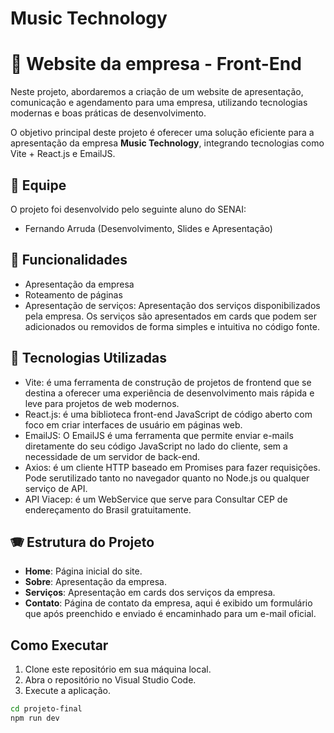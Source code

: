 <h1>Music Technology</h1>

# 🎼 Website da empresa - Front-End

Neste projeto, abordaremos a criação de um website de apresentação, comunicação e agendamento para uma empresa, utilizando tecnologias modernas e boas práticas de desenvolvimento.

O objetivo principal deste projeto é oferecer uma solução eficiente para a apresentação da empresa <b>Music Technology</b>, integrando tecnologias como Vite + React.js e EmailJS.

## 🎸 Equipe

O projeto foi desenvolvido pelo seguinte aluno do SENAI:

- Fernando Arruda (Desenvolvimento, Slides e Apresentação)

## 🥁 Funcionalidades

- Apresentação da empresa
- Roteamento de páginas
- Apresentação de serviços: Apresentação dos serviços disponibilizados pela empresa. Os serviços são apresentados em cards que podem ser adicionados ou removidos de forma simples e intuitiva no código fonte.



## 🎻 Tecnologias Utilizadas

- Vite: é uma ferramenta de construção de projetos de frontend que se destina a oferecer uma experiência de desenvolvimento mais rápida e leve para projetos de web modernos.
- React.js: é uma biblioteca front-end JavaScript de código aberto com foco em criar interfaces de usuário em páginas web.
- EmailJS: O EmailJS é uma ferramenta que permite enviar e-mails diretamente do seu código JavaScript no lado do cliente, sem a necessidade de um servidor de back-end.
- Axios: é um cliente HTTP baseado em Promises para fazer requisições. Pode serutilizado tanto no navegador quanto no Node.js ou qualquer serviço de API.
- API Viacep: é um WebService que serve para Consultar CEP de endereçamento do Brasil gratuitamente.

## 🪗 Estrutura do Projeto

- **Home**: Página inicial do site.
- **Sobre**: Apresentação da empresa.
- **Serviços**: Apresentação em cards dos serviços da empresa.
- **Contato**: Página de contato da empresa, aqui é exibido um formulário que após preenchido e enviado é encaminhado para um e-mail oficial.

## Como Executar

1. Clone este repositório em sua máquina local.
2. Abra o repositório no Visual Studio Code.
3. Execute a aplicação.

```bash
cd projeto-final
npm run dev
